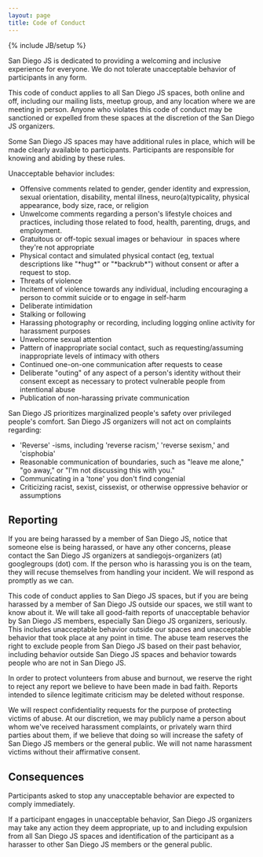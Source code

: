 ```yaml
---
layout: page
title: Code of Conduct
---
```

{% include JB/setup %}


San Diego JS is dedicated to providing a welcoming and inclusive experience for everyone. We do not tolerate unacceptable behavior of participants in any form.

This code of conduct applies to all San Diego JS spaces, both online and off, including our mailing lists, meetup group, and any location where we are meeting in person. Anyone who violates this code of conduct may be sanctioned or expelled from these spaces at the discretion of the San Diego JS organizers.

Some San Diego JS spaces may have additional rules in place, which will be made clearly available to participants. Participants are responsible for knowing and abiding by these rules.

Unacceptable behavior includes:

- Offensive comments related to gender, gender identity and expression, sexual orientation, disability, mental illness, neuro(a)typicality, physical appearance, body size, race, or religion
- Unwelcome comments regarding a person's lifestyle choices and practices, including those related to food, health, parenting, drugs, and employment.
- Gratuitous or off-topic sexual images or behaviour  in spaces where they're not appropriate
- Physical contact and simulated physical contact (eg, textual descriptions like "\*hug\*" or "\*backrub\*") without consent or after a request to stop.
- Threats of violence
- Incitement of violence towards any individual, including encouraging a person to commit suicide or to engage in self-harm
- Deliberate intimidation
- Stalking or following
- Harassing photography or recording, including logging online activity for harassment purposes
- Unwelcome sexual attention
- Pattern of inappropriate social contact, such as requesting/assuming inappropriate levels of intimacy with others
- Continued one-on-one communication after requests to cease
- Deliberate "outing" of any aspect of a person's identity without their consent except as necessary to protect vulnerable people from intentional abuse
- Publication of non-harassing private communication

San Diego JS prioritizes marginalized people's safety over privileged people's comfort. San Diego JS organizers will not act on complaints regarding:

- 'Reverse' -isms, including 'reverse racism,' 'reverse sexism,' and 'cisphobia'
- Reasonable communication of boundaries, such as "leave me alone," "go away," or "I'm not discussing this with you."
- Communicating in a 'tone' you don't find congenial
- Criticizing racist, sexist, cissexist, or otherwise oppressive behavior or assumptions

## Reporting

If you are being harassed by a member of San Diego JS, notice that someone else is being harassed, or have any other concerns, please contact the San Diego JS organizers at sandiegojs-organizers (at) googlegroups (dot) com. If the person who is harassing you is on the team, they will recuse themselves from handling your incident. We will respond as promptly as we can.

This code of conduct applies to San Diego JS spaces, but if you are being harassed by a member of San Diego JS outside our spaces, we still want to know about it. We will take all good-faith reports of unacceptable behavior by San Diego JS members, especially San Diego JS organizers, seriously. This includes unacceptable behavior outside our spaces and unacceptable behavior that took place at any point in time. The abuse team reserves the right to exclude people from San Diego JS based on their past behavior, including behavior outside San Diego JS spaces and behavior towards people who are not in San Diego JS.

In order to protect volunteers from abuse and burnout, we reserve the right to reject any report we believe to have been made in bad faith. Reports intended to silence legitimate criticism may be deleted without response.

We will respect confidentiality requests for the purpose of protecting victims of abuse. At our discretion, we may publicly name a person about whom we've received harassment complaints, or privately warn third parties about them, if we believe that doing so will increase the safety of San Diego JS members or the general public. We will not name harassment victims without their affirmative consent.

## Consequences

Participants asked to stop any unacceptable behavior are expected to comply immediately.

If a participant engages in unacceptable behavior, San Diego JS organizers may take any action they deem appropriate, up to and including expulsion from all San Diego JS spaces and identification of the participant as a harasser to other San Diego JS members or the general public.

